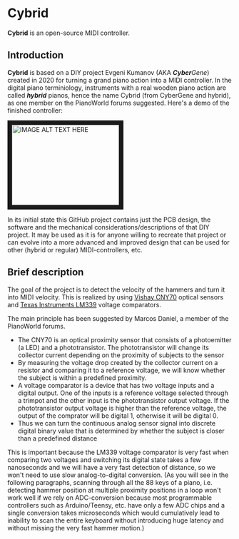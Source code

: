 # Cybrid
**Cybrid** is an open-source MIDI controller.

## Introduction
**Cybrid** is based on a DIY project Evgeni Kumanov
(AKA ***Cyber**Gene*) created in 2020 for turning a grand piano action
into a MIDI controller. In the digital piano terminiology, instruments with a
real wooden piano action are called ***hybrid*** pianos, hence the name
Cybrid (from CyberGene and hybrid), as one member on the PianoWorld forums suggested. Here's a demo
of the finished controller:

<a href="http://www.youtube.com/watch?feature=player_embedded&v=x7ZbjIRRwVg
" target="_blank"><img src="http://img.youtube.com/vi/x7ZbjIRRwVg/0.jpg"
alt="IMAGE ALT TEXT HERE" width="240" height="180" border="10" /></a>

In its initial state this GitHub project contains just the PCB design,
the software and the mechanical considerations/descriptions of that DIY
project. It may be used as it is for anyone willing to recreate that
project or can evolve into a more advanced and improved design that can
be used for other (hybrid or regular) MIDI-controllers, etc.

## Brief description
The goal of the project is to detect the velocity of the hammers and
turn it into MIDI velocity. This is realized by using
[Vishay CNY70](https://datasheet.octopart.com/CNY70-Vishay-datasheet-5434663.pdf)
optical sensors and
[Texas Instruments LM339](https://www.ti.com/lit/ds/symlink/lm2901.pdf)
voltage comparators.

The main principle has been suggested by Marcos Daniel, a member of the
PianoWorld forums.

* The CNY70 is an optical proximity sensor that consists of a photoemitter (a LED) and a phototransistor. The phototransistor will change its collector current depending on the proximity of subjects to the sensor
* By measuring the voltage drop created by the collector current on a resistor and comparing it to a reference voltage, we will know whether the subject is within a predefined proximity.
* A voltage comparator is a device that has two voltage inputs and a digital output. One of the inputs is a reference voltage selected through a trimpot and the other input is the phototransistor output voltage. If the phototransistor output voltage is higher than the reference voltage, the output of the comprator will be digital 1, otherwise it will be digital 0.
* Thus we can turn the continuous analog sensor signal into discrete digital binary value that is determined by whether the subject is closer than a predefined distance

This is important because the LM339 voltage comparator is very fast when comparing two voltages and switching its digital state takes a few nanoseconds and we will have a very fast detection of distance, so we won't need to use slow analog-to-digital conversion. (As you will see in the following paragraphs, scanning through all the 88 keys of a piano, i.e. detecting hammer position at multiple proximity positions in a loop won't work well if we rely on ADC-conversion because most programmable controllers such as Arduino/Teensy, etc. have only a few ADC chips and a single conversion takes microseconds which would cumulatively lead to inability to scan the entire keyboard without introducing huge latency and without missing the very fast hammer motion.)



